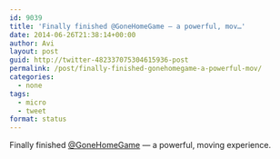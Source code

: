 ```yaml
---
id: 9039
title: 'Finally finished @GoneHomeGame — a powerful, mov…'
date: 2014-06-26T21:38:14+00:00
author: Avi
layout: post
guid: http://twitter-482337075304615936-post
permalink: /post/finally-finished-gonehomegame-a-powerful-mov/
categories:
  - none
tags:
  - micro
  - tweet
format: status
---
```

Finally finished [@GoneHomeGame](http://twitter.com/GoneHomeGame) — a powerful, moving experience.